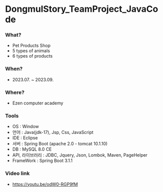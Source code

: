 # DongmulStory_TeamProject_JavaCode

### What?
- Pet Products Shop
- 5 types of animals
- 6 types of products

### When?
- 2023.07. ~ 2023.09.

### Where?
- Ezen computer academy

### Tools
- OS : Window
- 언어 : Java(jdk-17), Jsp, Css, JavaScript
- IDE : Eclipse
- 서버 : Spring Boot (apache 2.0 - tomcat 10.1.10)
- DB : MySQL 8.0 CE
- API, 라이브러리 : JDBC, Jquery, Json, Lombok, Maven, PageHelper
- FrameWork : Spring Boot 3.1.1

### Video link
- https://youtu.be/odW0-RGP9fM
